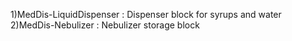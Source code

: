 1)MedDis-LiquidDispenser : Dispenser block for syrups and water
2)MedDis-Nebulizer : Nebulizer storage block
